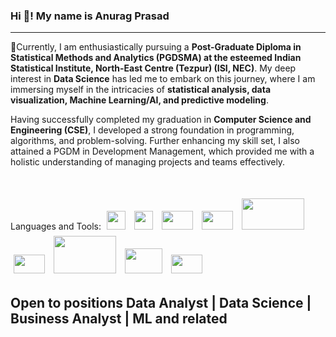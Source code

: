 ### Hi 👋! My name is Anurag Prasad
<hr>
<p>🌱Currently, I am enthusiastically pursuing a <b>Post-Graduate Diploma in Statistical Methods and Analytics (PGDSMA) at the esteemed Indian Statistical Institute, North-East Centre (Tezpur) (ISI, NEC)</b>. My deep interest in <b>Data Science</b> has led me to embark on this journey, where I am immersing myself in the intricacies of <b>statistical analysis, data visualization, Machine Learning/AI, and predictive modeling</b>.

Having successfully completed my graduation in <b>Computer Science and Engineering (CSE)</b>, I developed a strong foundation in programming, algorithms, and problem-solving. Further enhancing my skill set, I also attained a PGDM in Development Management, which provided me with a holistic understanding of managing projects and teams effectively.
</p>
<br>
<p>
Languages and Tools:
<img src="https://github.com/anuragprasad95/anuragprasad95/assets/3609255/0f6ec5ea-cf91-48a0-9fe6-8de852cd0797" style="margin:5px 5px 5px 5px;width:30px;height:30px;">

<img src="https://github.com/anuragprasad95/anuragprasad95/assets/3609255/42ccabdd-1da1-4e1d-92ae-24959767f841" style="margin:5px 5px 5px 5px;width:30px;height:30px;">

<img src="https://github.com/anuragprasad95/anuragprasad95/assets/3609255/1409437c-af58-4bb3-831d-0b38a1fe4a34" style="margin:5px 5px 5px 5px;width:50px;height:30px;">


<img src="https://github.com/anuragprasad95/anuragprasad95/assets/3609255/91bc928d-0e44-4e0a-a8b3-edcfad81451b" style="margin:5px 5px 5px 5px;width:50px;height:30px;">

<img src="https://github.com/anuragprasad95/anuragprasad95/assets/3609255/58948fe2-f155-4afb-9906-fa87f0fbaad4" style="margin:5px 5px 5px 5px;width:100px;height:50px;">

<img src="https://github.com/anuragprasad95/anuragprasad95/assets/3609255/02c6720e-0c3f-4d2e-b411-3293c3ca63d1" style="margin:5px 5px 5px 5px;width:50px;height:30px;">

<img src="https://github.com/anuragprasad95/anuragprasad95/assets/3609255/3721af45-314f-46b0-94ed-63c2f90d4a45" style="margin:5px 5px 5px 5px;width:100px;height:60px;">

<img src="https://github.com/anuragprasad95/anuragprasad95/assets/3609255/ded8e160-c1d4-4354-aa07-75dcdc697f50" style="margin:5px 5px 5px 5px;width:60px;height:40px;">

<img src="https://github.com/anuragprasad95/anuragprasad95/assets/3609255/4c388195-b3d0-4185-8795-0110e4c2104d" style="margin:5px 5px 5px 5px;width:50px;height:30px;">

</p>
<h2>Open to positions Data Analyst | Data Science | Business Analyst | ML and related</h2>
<!--
**anuragprasad95/anuragprasad95** is a ✨ _special_ ✨ repository because its `README.md` (this file) appears on your GitHub profile.

Here are some ideas to get you started:

- 🔭 I’m currently working on ...
- 🌱 I’m currently learning ...
- 👯 I’m looking to collaborate on ...
- 🤔 I’m looking for help with ...
- 💬 Ask me about ...
- 📫 How to reach me: ...
- 😄 Pronouns: ...
- ⚡ Fun fact: ...
-->
